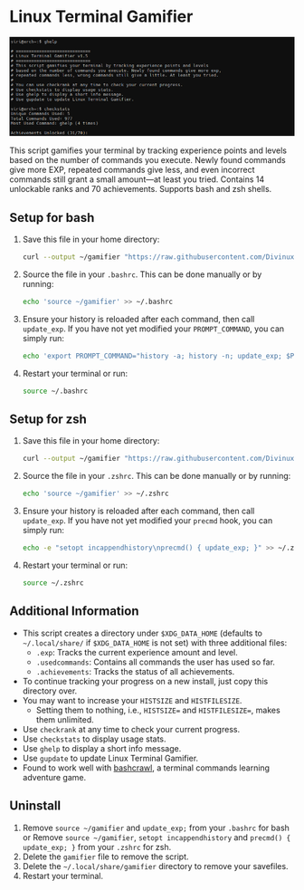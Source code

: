 # Linux Terminal Gamifier

![Description of the image](img/screenshot1.png)


This script gamifies your terminal by tracking experience points and levels based on the number of commands you execute. Newly found commands give more EXP, repeated commands give less, and even incorrect commands still grant a small amount—at least you tried. Contains 14 unlockable ranks and 70 achievements. Supports bash and zsh shells.

## Setup for bash

1. Save this file in your home directory:
   ```bash
   curl --output ~/gamifier "https://raw.githubusercontent.com/Divinux/linux-terminal-gamifier/refs/heads/main/gamifier"
   ```
2. Source the file in your `.bashrc`. This can be done manually or by running:
   ```bash
   echo 'source ~/gamifier' >> ~/.bashrc
   ```
3. Ensure your history is reloaded after each command, then call `update_exp`. If you have not yet modified your `PROMPT_COMMAND`, you can simply run:
   ```bash
   echo 'export PROMPT_COMMAND="history -a; history -n; update_exp; $PROMPT_COMMAND"' >> ~/.bashrc
   ```
4. Restart your terminal or run:
   ```bash
   source ~/.bashrc
   ```

## Setup for zsh

1. Save this file in your home directory:
   ```bash
   curl --output ~/gamifier "https://raw.githubusercontent.com/Divinux/linux-terminal-gamifier/refs/heads/main/gamifier"
   ```
2. Source the file in your `.zshrc`. This can be done manually or by running:
   ```bash
   echo 'source ~/gamifier' >> ~/.zshrc
   ```
3. Ensure your history is reloaded after each command, then call `update_exp`. If you have not yet modified your `precmd` hook, you can simply run:
   ```bash
   echo -e "setopt incappendhistory\nprecmd() { update_exp; }" >> ~/.zshrc
   ```
4. Restart your terminal or run:
   ```bash
   source ~/.zshrc
   ```

## Additional Information

- This script creates a directory under `$XDG_DATA_HOME` (defaults to `~/.local/share/` if `$XDG_DATA_HOME` is not set) with three additional files:
  - `.exp`: Tracks the current experience amount and level.
  - `.usedcommands`: Contains all commands the user has used so far.
  - `.achievements`: Tracks the status of all achievements.
- To continue tracking your progress on a new install, just copy this directory over.
- You may want to increase your `HISTSIZE` and `HISTFILESIZE`.
  - Setting them to nothing, i.e., `HISTSIZE=` and `HISTFILESIZE=`, makes them unlimited.
- Use `checkrank` at any time to check your current progress.
- Use `checkstats` to display usage stats.
- Use `ghelp` to display a short info message.
- Use `gupdate` to update Linux Terminal Gamifier.
- Found to work well with [bashcrawl](https://gitlab.com/slackermedia/bashcrawl), a terminal commands learning adventure game.

## Uninstall

1. Remove `source ~/gamifier` and `update_exp;` from your `.bashrc` for bash or
   Remove `source ~/gamifier`, `setopt incappendhistory` and `precmd() { update_exp; }` from your `.zshrc` for zsh.
2. Delete the `gamifier` file to remove the script.
3. Delete the `~/.local/share/gamifier` directory to remove your savefiles.
4. Restart your terminal.


